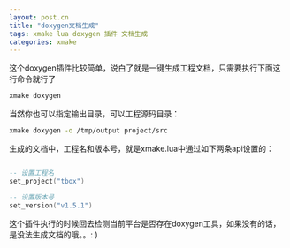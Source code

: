 ```yaml
---
layout: post.cn
title: "doxygen文档生成"
tags: xmake lua doxygen 插件 文档生成
categories: xmake
---
```


这个doxygen插件比较简单，说白了就是一键生成工程文档，只需要执行下面这行命令就行了

```bash
xmake doxygen
```

当然你也可以指定输出目录，可以工程源码目录：

```bash
xmake doxygen -o /tmp/output project/src
```




生成的文档中，工程名和版本号，就是xmake.lua中通过如下两条api设置的：

```lua

-- 设置工程名
set_project("tbox")

-- 设置版本号
set_version("v1.5.1")
```

这个插件执行的时候回去检测当前平台是否存在doxygen工具，如果没有的话，是没法生成文档的哦。。: )


